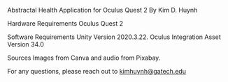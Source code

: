 Abstractal Health Application for Oculus Quest 2 
By Kim D. Huynh


Hardware Requirements
Oculus Quest 2 

Software Requirements
Unity Version 2020.3.22.
Oculus Integration Asset Version 34.0

Sources
Images from Canva and audio from Pixabay.

For any questions, please reach out to kimhuynh@gatech.edu

